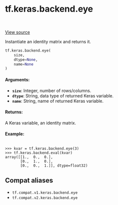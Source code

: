 <div itemscope itemtype="http://developers.google.com/ReferenceObject">
<meta itemprop="name" content="tf.keras.backend.eye" />
<meta itemprop="path" content="Stable" />
</div>

# tf.keras.backend.eye

<!-- Insert buttons and diff -->

<table class="tfo-notebook-buttons tfo-api" align="left">
</table>

<a target="_blank" href="/code/stable/tensorflow/python/keras/backend.py">View source</a>



Instantiate an identity matrix and returns it.

``` python
tf.keras.backend.eye(
    size,
    dtype=None,
    name=None
)
```



<!-- Placeholder for "Used in" -->


#### Arguments:


* <b>`size`</b>: Integer, number of rows/columns.
* <b>`dtype`</b>: String, data type of returned Keras variable.
* <b>`name`</b>: String, name of returned Keras variable.


#### Returns:

A Keras variable, an identity matrix.



#### Example:




```

>>> kvar = tf.keras.backend.eye(3)
>>> tf.keras.backend.eval(kvar)
array([[1.,  0.,  0.],
       [0.,  1.,  0.],
       [0.,  0.,  1.]], dtype=float32)

```

## Compat aliases

* `tf.compat.v1.keras.backend.eye`
* `tf.compat.v2.keras.backend.eye`

